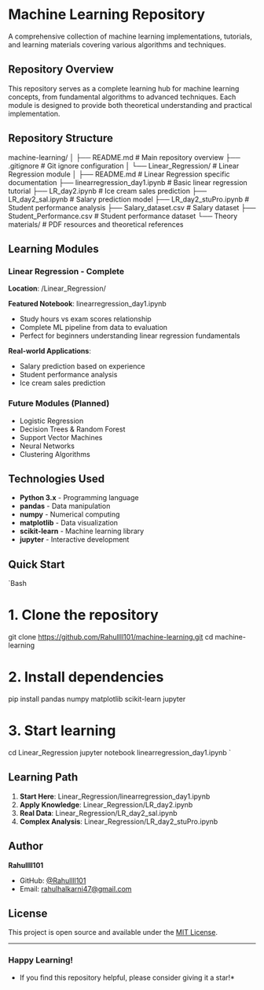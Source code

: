 ﻿#  Machine Learning Repository

A comprehensive collection of machine learning implementations, tutorials, and learning materials covering various algorithms and techniques.

##  Repository Overview

This repository serves as a complete learning hub for machine learning concepts, from fundamental algorithms to advanced techniques. Each module is designed to provide both theoretical understanding and practical implementation.

##  Repository Structure

machine-learning/
│
├── README.md                      # Main repository overview
├── .gitignore                     # Git ignore configuration
│
└── Linear_Regression/            # Linear Regression module
    │
    ├── README.md                  # Linear Regression specific documentation
    ├── linearregression_day1.ipynb    # Basic linear regression tutorial
    ├── LR_day2.ipynb                  # Ice cream sales prediction
    ├── LR_day2_sal.ipynb             # Salary prediction model
    ├── LR_day2_stuPro.ipynb          # Student performance analysis
    ├── Salary_dataset.csv            # Salary dataset
    ├── Student_Performance.csv       # Student performance dataset
    └── Theory materials/             # PDF resources and theoretical references


##  Learning Modules

###  Linear Regression -  Complete
**Location**: /Linear_Regression/

**Featured Notebook**: linearregression_day1.ipynb
- Study hours vs exam scores relationship
- Complete ML pipeline from data to evaluation
- Perfect for beginners understanding linear regression fundamentals

**Real-world Applications**:
- Salary prediction based on experience
- Student performance analysis
- Ice cream sales prediction

###  Future Modules (Planned)
- Logistic Regression
- Decision Trees & Random Forest
- Support Vector Machines
- Neural Networks
- Clustering Algorithms

##  Technologies Used
- **Python 3.x** - Programming language
- **pandas** - Data manipulation
- **numpy** - Numerical computing  
- **matplotlib** - Data visualization
- **scikit-learn** - Machine learning library
- **jupyter** - Interactive development

##  Quick Start

`Bash
# 1. Clone the repository
git clone https://github.com/Rahullll101/machine-learning.git
cd machine-learning

# 2. Install dependencies
pip install pandas numpy matplotlib scikit-learn jupyter

# 3. Start learning
cd Linear_Regression
jupyter notebook linearregression_day1.ipynb
`

##  Learning Path

1. **Start Here**: Linear_Regression/linearregression_day1.ipynb
2. **Apply Knowledge**: Linear_Regression/LR_day2.ipynb 
3. **Real Data**: Linear_Regression/LR_day2_sal.ipynb
4. **Complex Analysis**: Linear_Regression/LR_day2_stuPro.ipynb

##  Author
**Rahullll101**
- GitHub: [@Rahullll101](https://github.com/Rahullll101)
- Email: rahulhalkarni47@gmail.com

##  License
This project is open source and available under the [MIT License](LICENSE).

---
###  Happy Learning!
* If you find this repository helpful, please consider giving it a star!*
